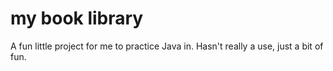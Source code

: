 # my book library
 
A fun little project for me to practice Java in. Hasn't really a use, just a bit of fun.